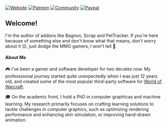 [![Website](http://img.shields.io/badge/about%20me-website-FD8E32)](https://www.jaliborc.com)
[![Patreon](http://img.shields.io/badge/news-patreon-ff424d)](https://www.patreon.com/jaliborc)
[![Community](http://img.shields.io/badge/community-discord-5865F2)](https://bit.ly/discord-jaliborc)
[![Paypal](http://img.shields.io/badge/donate-paypal-0079C1)](https://www.paypal.me/jaliborc)

## Welcome!
I'm the author of addons like Bagnon, Scrap and PetTracker.  If you're here because of something else and don't know what that means, don't worry about it 😉, just dodge the MMO gamers, I won't tell :see_no_evil:.

#### About Me
🎮 I've been a gamer and software developer for two decates now. My professsional journey started quite unexpectedly when I was just 12 years old, and created some of the most popular third-party software for [World of Warcraft](https://worldofwarcraft.blizzard.com/).

🎓 On the academic front, I hold a PhD in computer graphicas and machine learning. My research primarily focuses on crafting learning solutions to tackle challenges in computer graphics, such as optimizing rendering performance and enhancing skin simulation, or improving hand-drawn animation.
